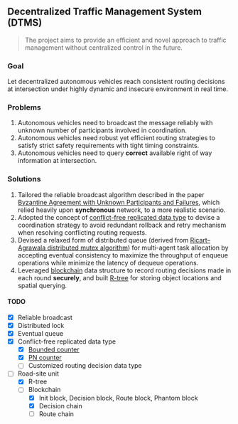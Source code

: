 ## Decentralized Traffic Management System (DTMS)

> The project aims to provide an efficient and novel approach to traffic management without centralized control in the future.

### Goal

Let decentralized autonomous vehicles reach consistent routing decisions at intersection under highly dynamic and insecure environment in real time.

### Problems
1. Autonomous vehicles need to broadcast the message reliably with unknown number of participants involved in coordination.
2. Autonomous vehicles need robust yet efficient routing strategies to satisfy strict safety requirements with tight timing constraints.
3. Autonomous vehicles need to query **correct** available right of way information at intersection.

### Solutions
1. Tailored the reliable broadcast algorithm described in the paper [Byzantine Agreement with Unknown Participants and Failures](https://arxiv.org/abs/2102.10442), which relied heavily upon **synchronous** network, to a more realistic scenario.
2. Adopted the concept of [conflict-free replicated data type](https://arxiv.org/abs/1805.06358) to devise a coordination strategy to avoid redundant rollback and retry mechanism when resolving conflicting routing requests.
3. Devised a relaxed form of distributed queue (derived from [Ricart–Agrawala distributed mutex algorithm](https://en.wikipedia.org/wiki/Ricart%E2%80%93Agrawala_algorithm)) for multi-agent task allocation by accepting eventual consistency to maximize the throughput of enqueue operations while minimize the latency of dequeue operations.
4. Leveraged [blockchain](https://en.wikipedia.org/wiki/Blockchain) data structure to record routing decisions made in each round **securely**, and built [R-tree](https://en.wikipedia.org/wiki/R-tree) for storing object locations and spatial querying.

#### TODO
- [X] Reliable broadcast
- [X] Distributed lock
- [X] Eventual queue
- [X] Conflict-free replicated data type
    - [X] [Bounded counter](https://pages.lip6.fr/syncfree/attachments/article/59/boundedCounter-white-paper.pdf)
    - [X] [PN counter](https://en.wikipedia.org/wiki/Conflict-free_replicated_data_type#PN-Counter_(Positive-Negative_Counter))
    - [ ] Customized routing decision data type
- [ ] Road-site unit
    - [X] R-tree
    - [ ] Blockchain
        - [X] Init block, Decision block, Route block, Phantom block
        - [X] Decision chain
        - [ ] Route chain
